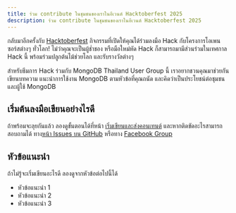 ```yaml
---
title: ร่วม contribute ในชุมชนของเราในอีเวนต์ Hacktoberfest 2025
description: ร่วม contribute ในชุมชนของเราในอีเวนต์ Hacktoberfest 2025
---
```


กลับมาอีกครั้งกับ [Hacktoberfest](https://hacktoberfest.com/) กิจกรรมที่เปิดให้คุณได้ร่วมลงมือ Hack กับโครงการโอเพนซอร์สต่างๆ ทั่วโลก! ไม่ว่าคุณจะเป็นผู้ช่ำชอง หรือมือใหม่หัด Hack ก็สามารถมามีส่วนร่วมในเทศกาล Hack นี้ พร้อมร่วมปลูกต้นไม้ช่วยโลก และรับรางวัลต่างๆ

สำหรับธีมการ Hack ร่วมกับ MongoDB Thailand User Group นี้ เราอยากชวนคุณมาช่วยกันเขียนบทความ แนะนำการใช้งาน MongoDB
ตามหัวข้อที่คุณถนัด และคิดว่าเป็นประโยชน์ต่อชุมชน และผู้ใช้ MongoDB

## เริ่มต้นลงมือเขียนอย่างไรดี

ถ้าพร้อมจะลุยกันแล้ว ลองดูขั้นตอนได้ที่หน้า [เริ่มเขียนและส่งคอนเทนต์](/hacktoberfest-2025/getting-start) และหากติดขัดอะไรสามารถสอบถามได้
ทาง[หน้า Issues บน GitHub](https://github.com/mongodbthailand/mongodbthailand.github.io/issues)
หรือทาง [Facebook Group](https://www.facebook.com/groups/mongodbthailand/)

## หัวข้อแนะนำ

ถ้าไม่รู้จะเริ่มเขียนอะไรดี ลองดูจากหัวข้อต่อไปนี้ได้

- หัวข้อแนะนำ 1
- หัวข้อแนะนำ 2
- หัวข้อแนะนำ 3
